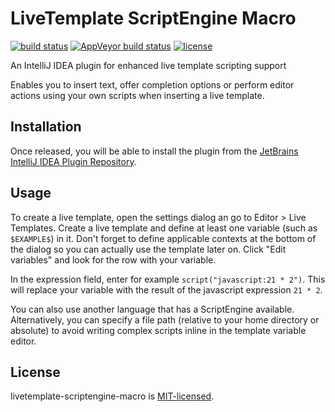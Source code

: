 # LiveTemplate ScriptEngine Macro

[![build status](https://img.shields.io/travis/jeysal/livetemplate-scriptengine-macro.svg?style=flat-square)](https://travis-ci.org/jeysal/livetemplate-scriptengine-macro)
[![AppVeyor build status](https://img.shields.io/appveyor/ci/jeysal/livetemplate-scriptengine-macro.svg?style=flat-square&label=windows+build)](https://ci.appveyor.com/project/jeysal/livetemplate-scriptengine-macro)
[![license](https://img.shields.io/github/license/jeysal/livetemplate-scriptengine-macro.svg?style=flat-square)](https://github.com/jeysal/livetemplate-scriptengine-macro/blob/master/LICENSE)

An IntelliJ IDEA plugin for enhanced live template scripting support

Enables you to insert text, offer completion options or perform editor actions using your own scripts when inserting a live template.

## Installation

Once released, you will be able to install the plugin from the [JetBrains IntelliJ IDEA Plugin Repository](https://plugins.jetbrains.com/).

## Usage

To create a live template, open the settings dialog an go to Editor > Live Templates.
Create a live template and define at least one variable (such as `$EXAMPLE$`) in it.
Don't forget to define applicable contexts at the bottom of the dialog so you can actually use the template later on.
Click "Edit variables" and look for the row with your variable.

In the expression field, enter for example `script("javascript:21 * 2")`.
This will replace your variable with the result of the javascript expression `21 * 2`.

You can also use another language that has a ScriptEngine available.
Alternatively, you can specify a file path (relative to your home directory or absolute)
to avoid writing complex scripts inline in the template variable editor.

## License

livetemplate-scriptengine-macro is [MIT-licensed](https://github.com/jeysal/livetemplate-scriptengine-macro/blob/master/LICENSE).
